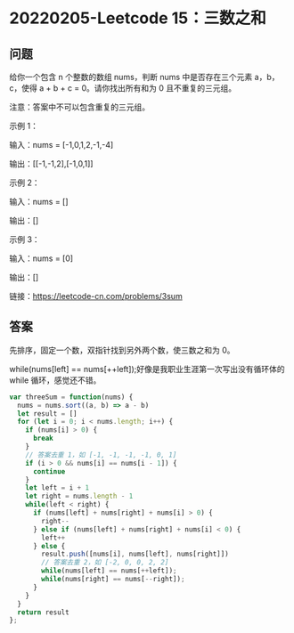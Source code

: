 # 20220205-Leetcode 15：三数之和

## 问题

给你一个包含 n 个整数的数组 nums，判断 nums 中是否存在三个元素 a，b，c，使得 a + b + c = 0。请你找出所有和为 0 且不重复的三元组。

注意：答案中不可以包含重复的三元组。

示例 1：

输入：nums = [-1,0,1,2,-1,-4]

输出：[[-1,-1,2],[-1,0,1]]

示例 2：

输入：nums = []

输出：[]

示例 3：

输入：nums = [0]

输出：[]

链接：https://leetcode-cn.com/problems/3sum

## 答案

先排序，固定一个数，双指针找到另外两个数，使三数之和为 0。

while(nums[left] == nums[++left]);好像是我职业生涯第一次写出没有循环体的 while 循环，感觉还不错。

```JavaScript
var threeSum = function(nums) {
  nums = nums.sort((a, b) => a - b)
  let result = []
  for (let i = 0; i < nums.length; i++) {
    if (nums[i] > 0) {
      break
    }
    // 答案去重 1，如 [-1, -1, -1, -1, 0, 1]
    if (i > 0 && nums[i] == nums[i - 1]) {
      continue
    }
    let left = i + 1
    let right = nums.length - 1
    while(left < right) {
      if (nums[left] + nums[right] + nums[i] > 0) {
        right--
      } else if (nums[left] + nums[right] + nums[i] < 0) {
        left++
      } else {
        result.push([nums[i], nums[left], nums[right]])
        // 答案去重 2，如 [-2, 0, 0, 2, 2]
        while(nums[left] == nums[++left]);
        while(nums[right] == nums[--right]);
      }
    }
  }
  return result
};
```


